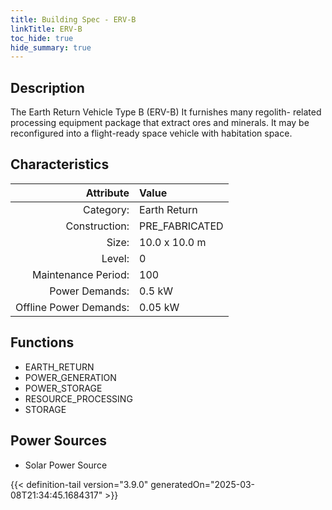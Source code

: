 ```yaml
---
title: Building Spec - ERV-B
linkTitle: ERV-B
toc_hide: true
hide_summary: true
---
```

<!-- This is generated by the MarsSim HelpGenertor, do not edit. -->

## Description
The Earth Return Vehicle Type B (ERV-B) It furnishes many regolith- related processing equipment package that extract ores and minerals. It may be reconfigured into a flight-ready space vehicle with habitation space.

## Characteristics

| Attribute      | Value |
|--------:|:------|
|Category:|Earth Return|
|Construction:|PRE_FABRICATED|
|Size:|10.0 x 10.0 m|
|Level:|0|
|Maintenance Period:|100|
|Power Demands:|0.5 kW|
|Offline Power Demands:|0.05 kW|

## Functions
      
- EARTH_RETURN
- POWER_GENERATION
- POWER_STORAGE
- RESOURCE_PROCESSING
- STORAGE


## Power Sources
      
- Solar Power Source



{{< definition-tail version="3.9.0" generatedOn="2025-03-08T21:34:45.1684317" >}}

